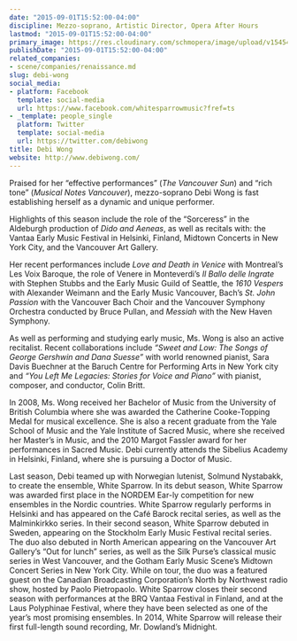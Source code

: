 ```yaml
---
date: "2015-09-01T15:52:00-04:00"
discipline: Mezzo-soprano, Artistic Director, Opera After Hours
lastmod: "2015-09-01T15:52:00-04:00"
primary_image: https://res.cloudinary.com/schmopera/image/upload/v1545409169/media/webhook-uploads/1441137039619/094DWong-PRINTSquare.jpg.jpg
publishDate: "2015-09-01T15:52:00-04:00"
related_companies:
- scene/companies/renaissance.md
slug: debi-wong
social_media:
- platform: Facebook
  template: social-media
  url: https://www.facebook.com/whitesparrowmusic?fref=ts
- _template: people_single
  platform: Twitter
  template: social-media
  url: https://twitter.com/debiwong
title: Debi Wong
website: http://www.debiwong.com/
---
```


Praised for her “effective performances” (*The Vancouver Sun*) and “rich tone” (*Musical Notes Vancouver*), mezzo-soprano Debi Wong is fast establishing herself as a dynamic and unique performer.

Highlights of this season include the role of the “Sorceress” in the Aldeburgh production of *Dido and Aeneas*, as well as recitals with: the Vantaa Early Music Festival in Helsinki, Finland, Midtown Concerts in New York City, and the Vancouver Art Gallery.

Her recent performances include *Love and Death in Venice* with Montreal’s Les Voix Baroque, the role of Venere in Monteverdi’s *Il Ballo delle Ingrate* with Stephen Stubbs and the Early Music Guild of Seattle, the *1610 Vespers* with Alexander Weimann and the Early Music Vancouver, Bach’s *St. John Passion* with the Vancouver Bach Choir and the Vancouver Symphony Orchestra conducted by Bruce Pullan, and *Messiah* with the New Haven Symphony.

As well as performing and studying early music, Ms. Wong is also an active recitalist. Recent collaborations include *“Sweet and Low: The Songs of George Gershwin and Dana Suesse”* with world renowned pianist, Sara Davis Buechner at the Baruch Centre for Performing Arts in New York city and *“You Left Me Legacies: Stories for Voice and Piano”* with pianist, composer, and conductor, Colin Britt.

In 2008, Ms. Wong received her Bachelor of Music from the University of British Columbia where she was awarded the Catherine Cooke-Topping Medal for musical excellence.  She is also a recent graduate from the Yale School of Music and the Yale Institute of Sacred Music, where she received her Master’s in Music, and the 2010 Margot Fassler award for her performances in Sacred Music. Debi currently attends the Sibelius Academy in Helsinki, Finland, where she is pursuing a Doctor of Music.

Last season, Debi teamed up with Norwegian lutenist, Solmund Nystabakk, to create the ensemble, White Sparrow. In its debut season, White Sparrow was awarded first place in the NORDEM Ear-ly competition for new ensembles in the Nordic countries. White Sparrow regularly performs in Helsinki and has appeared on the Café Barock recital series, as well as the Malminkirkko series.  In their second season, White Sparrow debuted in Sweden, appearing on the Stockholm Early Music Festival recital series.  The duo also debuted in North American appearing on the Vancouver Art Gallery’s “Out for lunch” series, as well as the Silk Purse’s classical music series in West Vancouver, and the Gotham Early Music Scene’s Midtown Concert Series in New York City.  While on tour, the duo was a featured guest on the Canadian Broadcasting Corporation’s North by Northwest radio show, hosted by Paolo Pietropaolo.  White Sparrow closes their second season with performances at the BRQ Vantaa Festival in Finland, and at the Laus Polyphinae Festival, where they have been selected as one of the year’s most promising ensembles.  In 2014, White Sparrow will release their first full-length sound recording, Mr. Dowland’s Midnight.

